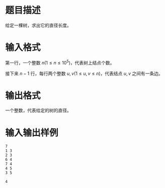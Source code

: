 # 题目描述

给定一棵树，求出它的直径长度。

# 输入格式

第一行，一个整数 $n(1 \leq n \leq {10}^5)$，代表树上结点个数。

接下来 $n-1$ 行，每行两个整数 $u,v(1 \leq u,v \leq n)$，代表结点 $u,v$ 之间有一条边。

# 输出格式

一个整数，代表给定的树的直径。

# 输入输出样例

```input1
7
1 3
2 3
6 4
7 4
4 5
3 5
```

```output1
4
```
